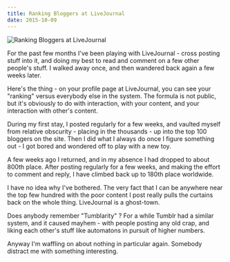 ```yaml
---
title: Ranking Bloggers at LiveJournal
date: 2015-10-09
---
```


![Ranking Bloggers at LiveJournal](https://source.unsplash.com/di8ognBauG0/1600x900)

For the past few months I've been playing with LiveJournal - cross posting stuff into it, and doing my best to read and comment on a few other people's stuff. I walked away once, and then wandered back again a few weeks later.

Here's the thing - on your profile page at LiveJournal, you can see your "ranking" versus everybody else in the system. The formula is not public, but it's obviously to do with interaction, with your content, and your interaction with other's content.

During my first stay, I posted regularly for a few weeks, and vaulted myself from relative obscurity - placing in the thousands - up into the top 100 bloggers on the site. Then I did what I always do once I figure something out - I got bored and wondered off to play with a new toy.

A few weeks ago I returned, and in my absence I had dropped to about 800th place. After posting regularly for a few weeks, and making the effort to comment and reply, I have climbed back up to 180th place worldwide.

I have no idea why I've bothered. The very fact that I can be anywhere near the top few hundred with the poor content I post really pulls the curtains back on the whole thing. LiveJournal is a ghost-town.

Does anybody remember "Tumblarity" ? For a while Tumblr had a similar system, and it caused mayhem - with people posting any old crap, and liking each other's stuff like automatons in pursuit of higher numbers.

Anyway I'm waffling on about nothing in particular again. Somebody distract me with something interesting.